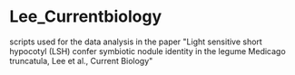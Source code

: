 # Lee_Currentbiology
scripts used for the data analysis in the paper "Light sensitive short hypocotyl (LSH) confer symbiotic nodule identity in the legume Medicago truncatula, Lee et al., Current Biology"
